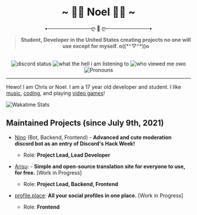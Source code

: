<div align='center'>
  <h1>~ 🌺🐾 Noel 🐾🌺 ~</h1>
  <p>•────────────ღ 💜 ღ────────────• </p>
  <blockquote><strong>Student, Developer in the United States creating projects no one will use except for myself. o((*^▽^*))o</strong></blockquote>

  <br />

  <img alt="discord status" src="https://nocache.advaith.workers.dev/?url=https://img.shields.io/endpoint?url=https://dev.discordprofiles.me/api/badge/status/280158289667555328" />
  <img alt="what the hell i am listening to" src="https://nocache.advaith.workers.dev/?url=https://img.shields.io/endpoint?url=https://dev.discordprofiles.me/api/badge/spotify/280158289667555328" />
  <img alt="who viewed me owo" src="https://komarev.com/ghpvc/?username=auguwu" />
  <img alt='Pronouns' src='https://img.shields.io/endpoint?url=https://pronoundb.org/shields/6004d014406af11e4593a013' />
</div>

<hr />

Hewo! I am Chris or Noel. I am a 17 year old developer and student. I like [music](https://last.fm/user/auguwu), [coding](https://wakatime.com/@auguwu), and playing [video games](https://steamcommunity.com/id/auguwu)!

![Wakatime Stats](https://github-readme-stats.vercel.app/api/wakatime?username=auguwu&compat=true&theme=dracula)

## Maintained Projects (since July 9th, 2021)
- [Nino](https://github.com/NinoDiscord/Nino) (Bot, Backend, Frontend) - **Advanced and cute moderation discord bot as an entry of Discord's Hack Week!**
  - Role: **Project Lead, Lead Developer**

- [Arisu](https://github.com/arisuland): - **Simple and open-source translation site for everyone to use, for free.** [Work in Progress]
  - Role: **Project Lead, Backend, Frontend**

- [profile.place](https://profile.place): **All your social profiles in one place.** [Work in Progress]
  - Role: **Frontend**
